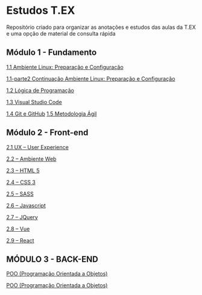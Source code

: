 # Estudos T.EX
Repositório criado para organizar as anotações e estudos das aulas da T.EX e uma opção de material de consulta rápida

## Módulo 1 - Fundamento 
[1.1 Ambiente Linux: Preparação e Configuração]()

[1.1-parte2 Continuação Ambiente Linux: Preparação e Configuração]()

[1.2 Lógica de Programação]()

[1.3 Visual Studio Code]()

[1.4 Git e GitHub]()
[1.5 Metodologia Ágil]()

## Módulo 2 - Front-end
[2.1 UX – User Experience](/ux)

[2.2 – Ambiente Web](/ambiente-web)

[2.3 – HTML 5](html5)

[2.4 – CSS 3](/css3)


[2.5 – SASS](/sass)

[2.6 – Javascript](/js/js.md)

[2.7 – JQuery](https://github.com/kelvya/estudos-TEX/blob/main/jquery/jquery.md)

[2.8 – Vue](https://github.com/kelvya/estudos-TEX/blob/main/vue/vue.md)

[2.9 – React](https://github.com/kelvya/estudos-TEX/blob/main/react/react.md)

## MÓDULO 3 - BACK-END
[POO (Programação Orientada a Objetos)](https://github.com/kelvya/estudos-TEX/blob/main/POO/POO.md)

[POO (Programação Orientada a Objetos)](/typescript/typescript.md)



